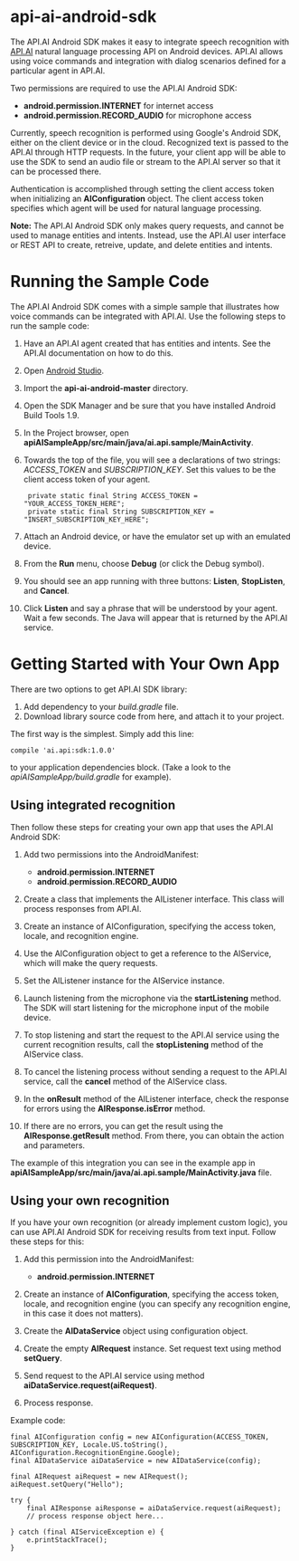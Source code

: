 api-ai-android-sdk
==================

The API.AI Android SDK makes it easy to integrate speech recognition with [API.AI](http://www.api.ai) natural language processing API on Android devices. API.AI allows using voice commands and integration with dialog scenarios defined for a particular agent in API.AI.

Two permissions are required to use the API.AI Android SDK:

* **android.permission.INTERNET** for internet access
* **android.permission.RECORD_AUDIO** for microphone access

Currently, speech recognition is performed using Google's Android SDK, either on the client device or in the cloud. Recognized text is passed to the API.AI through HTTP requests. In the future, your client app will be able to use the SDK to send an audio file or stream to the API.AI server so that it can be processed there.

Authentication is accomplished through setting the client access token when initializing an **AIConfiguration** object. The client access token specifies which agent will be used for natural language processing.

**Note:** The API.AI Android SDK only makes query requests, and cannot be used to manage entities and intents. Instead, use the API.AI user interface or REST API to  create, retreive, update, and delete entities and intents.

# Running the Sample Code

The API.AI Android SDK comes with a simple sample that illustrates how voice commands can be integrated with API.AI. Use the following steps to run the sample code:

1. Have an API.AI agent created that has entities and intents. See the API.AI documentation on how to do this. 
1. Open [Android Studio](https://developer.android.com/sdk/installing/studio.html).
2. Import the **api-ai-android-master** directory.
3. Open the SDK Manager and be sure that you have installed Android Build Tools 1.9.
4. In the Project browser, open **apiAISampleApp/src/main/java/ai.api.sample/MainActivity**.
5. Towards the top of the file, you will see a declarations of two strings: *ACCESS_TOKEN* and *SUBSCRIPTION_KEY*. Set this values to be the client access token of your agent.

        private static final String ACCESS_TOKEN = "YOUR_ACCESS_TOKEN_HERE";
        private static final String SUBSCRIPTION_KEY = "INSERT_SUBSCRIPTION_KEY_HERE";

6. Attach an Android device, or have the emulator set up with an emulated device.
7. From the **Run** menu, choose **Debug** (or click the Debug symbol).
8. You should see an app running with three buttons: **Listen**, **StopListen**, and **Cancel**.
9. Click **Listen** and say a phrase that will be understood by your agent. Wait a few seconds. The Java will appear that is returned by the API.AI service.

# Getting Started with Your Own App

There are two options to get API.AI SDK library:

1. Add dependency to your *build.gradle* file.
2. Download library source code from here, and attach it to your project.

The first way is the simplest. Simply add this line:

    compile 'ai.api:sdk:1.0.0'

to your application dependencies block. (Take a look to the *apiAISampleApp/build.gradle* for example).

## Using integrated recognition

Then follow these steps for creating your own app that uses the API.AI Android SDK:

1. Add two permissions into the AndroidManifest:
    * **android.permission.INTERNET**
    * **android.permission.RECORD_AUDIO**
    
2. Create a class that implements the AIListener interface. This class will process responses from API.AI.
3. Create an instance of AIConfiguration, specifying the access token, locale, and recognition engine.
4. Use the AIConfiguration object to get a reference to the AIService, which will make the query requests.
5. Set the AIListener instance for the AIService instance.
6. Launch listening from the microphone via the **startListening** method. The SDK will start listening for the microphone input of the mobile device.
7. To stop listening and start the request to the API.AI service using the current recognition results, call the **stopListening** method of the AIService class.
8. To cancel the listening process without sending a request to the API.AI service, call the **cancel** method of the AIService class.
9. In the **onResult** method of the AIListener interface, check the response for errors using the **AIResponse.isError** method.
10. If there are no errors, you can get the result using the **AIResponse.getResult** method. From there, you can obtain the action and parameters.

The example of this integration you can see in the example app in **apiAISampleApp/src/main/java/ai.api.sample/MainActivity.java** file.

## Using your own recognition

If you have your own recognition (or already implement custom logic), you can use API.AI Android SDK for receiving results from text input. Follow these steps for this:

1. Add this permission into the AndroidManifest:
    * **android.permission.INTERNET**
    
2. Create an instance of **AIConfiguration**, specifying the access token, locale, and recognition engine (you can specify any recognition engine, in this case it does not matters).
3. Create the **AIDataService** object using configuration object.
4. Create the empty **AIRequest** instance. Set request text using method **setQuery**.
5. Send request to the API.AI service using method **aiDataService.request(aiRequest)**.
6. Process response.

Example code:

    final AIConfiguration config = new AIConfiguration(ACCESS_TOKEN, SUBSCRIPTION_KEY, Locale.US.toString(), AIConfiguration.RecognitionEngine.Google);
    final AIDataService aiDataService = new AIDataService(config);
    
    final AIRequest aiRequest = new AIRequest();
    aiRequest.setQuery("Hello");
    
    try {
        final AIResponse aiResponse = aiDataService.request(aiRequest);
        // process response object here...
        
    } catch (final AIServiceException e) {
        e.printStackTrace();
    }
